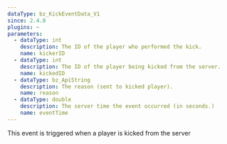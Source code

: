 ```yaml
---
dataType: bz_KickEventData_V1
since: 2.4.0
plugins: ~
parameters:
  - dataType: int
    description: The ID of the player who performed the kick.
    name: kickerID
  - dataType: int
    description: The ID of the player being kicked from the server.
    name: kickedID
  - dataType: bz_ApiString
    description: The reason (sent to kicked player).
    name: reason
  - dataType: double
    description: The server time the event occurred (in seconds.)
    name: eventTime
---
```


This event is triggered when a player is kicked from the server
